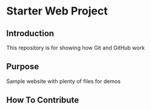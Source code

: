 # Starter Web Project 

## Introduction

This repository is for showing how Git and GitHub work

## Purpose

Sample website with plenty of files for demos

## How To Contribute
